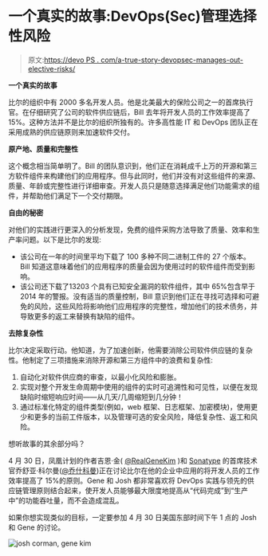 # 一个真实的故事:DevOps(Sec)管理选择性风险

> 原文:[https://devo PS . com/a-true-story-devopsec-manages-out-elective-risks/](https://devops.com/a-true-story-devopssec-manages-out-elective-risks/)

**一个真实的故事**

比尔的组织中有 2000 多名开发人员。他是北美最大的保险公司之一的首席执行官。在仔细研究了公司的软件供应链后，Bill 去年将开发人员的工作效率提高了 15%。这种方法并不是比尔的组织所独有的。许多高性能 IT 和 DevOps 团队正在采用成熟的供应链原则来加速软件交付。

**原产地、质量和完整性**

这个概念相当简单明了。Bill 的团队意识到，他们正在消耗成千上万的开源和第三方软件组件来构建他们的应用程序。但与此同时，他们并没有对这些组件的来源、质量、年龄或完整性进行详细审查。开发人员只是随意选择满足他们功能需求的组件，并帮助他们满足下一个交付期限。

**自由的秘密**

对他们的实践进行更深入的分析发现，免费的组件采购方法导致了质量、效率和生产率问题。以下是比尔的发现:

*   该公司在一年的时间里平均下载了 100 多种不同二进制工件的 27 个版本。Bill 知道这意味着他们的应用程序的质量会因为使用过时的软件组件而受到影响。
*   该公司还下载了13203 个具有已知安全漏洞的软件组件，其中 65%包含早于 2014 年的警报。没有适当的质量控制，Bill 意识到他们正在寻找可选择和可避免的风险，这些风险将影响他们应用程序的完整性，增加他们的技术债务，并导致更多的返工来替换有缺陷的组件。

**去除复杂性**

比尔决定采取行动。他知道，为了加速创新，他需要消除公司软件供应链的复杂性。他制定了三项措施来消除开源和第三方组件中的浪费和复杂性:

1.  自动化对软件供应商的审查，以最小化风险和膨胀。
2.  实现对整个开发生命周期中使用的组件的实时可追溯性和可见性，以便在发现缺陷时缩短响应时间——从几天/几周缩短到几分钟！
3.  通过标准化特定的组件类型(例如，web 框架、日志框架、加密模块)，使用更少和更多的当前工件版本，以及管理可选的安全风险，降低复杂性、返工和风险。

想听故事的其余部分吗？

4 月 30 日，凤凰计划的作者吉恩·金( [@RealGeneKim](https://twitter.com/realgenekim) )和 [Sonatype](www.sonatype.com) 的首席技术官乔舒亚·科尔曼([@乔什科曼](https://twitter.com/joshcorman))正在讨论比尔在他的企业中应用的将开发人员的工作效率提高了 15%的原则。Gene 和 Josh 都非常喜欢将 DevOps 实践与领先的供应链管理原则结合起来，使开发人员能够最大限度地提高从“代码完成”到“生产中”的功能吞吐量，而不会造成混乱。

如果你想实现类似的目标，一定要参加 4 月 30 日美国东部时间下午 1 点的 Josh 和 Gene 的讨论。

![josh corman, gene kim](../Images/725b5adbaa92804ba63a36662c00749e.png)